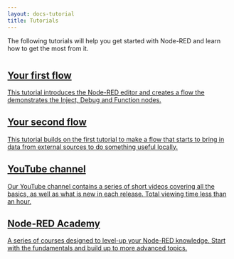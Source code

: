 ```yaml
---
layout: docs-tutorial
title: Tutorials
---
```


The following tutorials will help you get started with Node-RED and learn how
to get the most from it.

<div style="margin-top:40px">

<div class="post-preview">
  <a href="first-flow">
    <div class="post-header">
      <h2>Your first flow</h2>
    </div>
    <div class="post-content">
    This tutorial introduces the Node-RED editor and creates a flow the demonstrates
    the Inject, Debug and Function nodes.
    </div>
  </a>
</div>

<div class="post-preview">
  <a href="second-flow">
    <div class="post-header">
      <h2>Your second flow</h2>
    </div>
    <div class="post-content">
    This tutorial builds on the first tutorial to make a flow that
    starts to bring in data from external sources to do something useful locally.
    </div>
  </a>
</div>

<div class="post-preview">
  <a href="https://www.youtube.com/channel/UCQaB8NXBEPod7Ab8PPCLLAA">
    <div class="post-header">
      <h2>YouTube channel</h2>
    </div>
    <div class="post-content">
    Our YouTube channel contains a series of short videos covering all the basics, as well as what is new in each release. Total viewing time less than an hour.
    </div>
  </a>
</div>

<div class="post-preview">
  <a href="https://node-red-academy.learnworlds.com/">
    <div class="post-header">
      <h2>Node-RED Academy</h2>
    </div>
    <div class="post-content">
    A series of courses designed to level-up your Node-RED knowledge. Start with the fundamentals and build up to more advanced topics.
    </div>
  </a>
</div>

</div>
